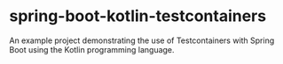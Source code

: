 # spring-boot-kotlin-testcontainers
An example project demonstrating the use of Testcontainers with Spring Boot using the Kotlin programming language.
